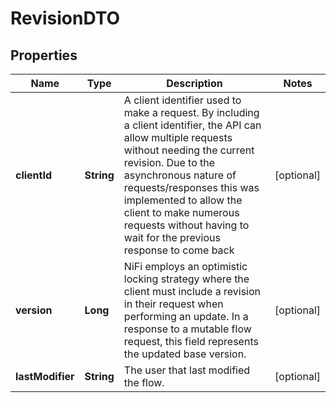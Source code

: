 

# RevisionDTO

## Properties

Name | Type | Description | Notes
------------ | ------------- | ------------- | -------------
**clientId** | **String** | A client identifier used to make a request. By including a client identifier, the API can allow multiple requests without needing the current revision. Due to the asynchronous nature of requests/responses this was implemented to allow the client to make numerous requests without having to wait for the previous response to come back |  [optional]
**version** | **Long** | NiFi employs an optimistic locking strategy where the client must include a revision in their request when performing an update. In a response to a mutable flow request, this field represents the updated base version. |  [optional]
**lastModifier** | **String** | The user that last modified the flow. |  [optional]



